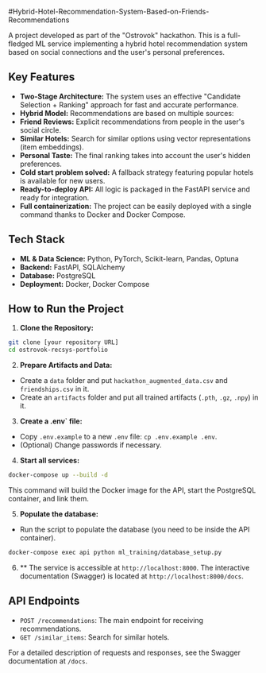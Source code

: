 #Hybrid-Hotel-Recommendation-System-Based-on-Friends-Recommendations

A project developed as part of the "Ostrovok" hackathon. This is a full-fledged ML service implementing a hybrid hotel recommendation system based on social connections and the user's personal preferences.

## Key Features

- **Two-Stage Architecture:** The system uses an effective "Candidate Selection + Ranking" approach for fast and accurate performance.
- **Hybrid Model:** Recommendations are based on multiple sources:
- **Friend Reviews:** Explicit recommendations from people in the user's social circle.
- **Similar Hotels:** Search for similar options using vector representations (item embeddings).
- **Personal Taste:** The final ranking takes into account the user's hidden preferences.
- **Cold start problem solved:** A fallback strategy featuring popular hotels is available for new users.
- **Ready-to-deploy API:** All logic is packaged in the FastAPI service and ready for integration.
- **Full containerization:** The project can be easily deployed with a single command thanks to Docker and Docker Compose.

## Tech Stack

- **ML & Data Science:** Python, PyTorch, Scikit-learn, Pandas, Optuna
- **Backend:** FastAPI, SQLAlchemy
- **Database:** PostgreSQL
- **Deployment:** Docker, Docker Compose

## How to Run the Project

1. **Clone the Repository:**
```bash
git clone [your repository URL]
cd ostrovok-recsys-portfolio
```

2. **Prepare Artifacts and Data:**
* Create a `data` folder and put `hackathon_augmented_data.csv` and `friendships.csv` in it.
* Create an `artifacts` folder and put all trained artifacts (`.pth`, `.gz`, `.npy`) in it.

3. **Create a .env` file:**
* Copy `.env.example` to a new `.env` file: `cp .env.example .env`.
* (Optional) Change passwords if necessary.

4. **Start all services:**
```bash
docker-compose up --build -d
```
This command will build the Docker image for the API, start the PostgreSQL container, and link them.

5. **Populate the database:**
* Run the script to populate the database (you need to be inside the API container).
```bash
docker-compose exec api python ml_training/database_setup.py
```

6. ** The service is accessible at `http://localhost:8000`. The interactive documentation (Swagger) is located at `http://localhost:8000/docs`.

## API Endpoints

- `POST /recommendations`: The main endpoint for receiving recommendations.
- `GET /similar_items`: Search for similar hotels.

For a detailed description of requests and responses, see the Swagger documentation at `/docs`.
